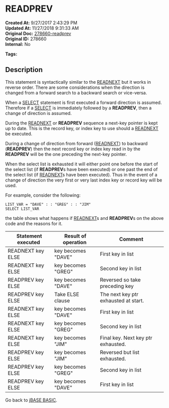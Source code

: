 # READPREV

**Created At:** 9/27/2017 2:43:29 PM  
**Updated At:** 11/27/2018 9:31:33 AM  
**Original Doc:** [278660-readprev](https://docs.jbase.com/36868-jbase-basic/278660-readprev)  
**Original ID:** 278660  
**Internal:** No  

**Tags:**
<badge text='traversing lists' vertical='middle' />

## Description

This statement is syntactically similar to the [READNEXT](./../readnext) but it works in reverse order. There are some considerations when the direction is changed from a forward search to a backward search or vice-versa.

When a [SELECT](./../select) statement is first executed a forward direction is assumed. Therefore if a [SELECT](./../select) is immediately followed by a **READPREV**, then a change of direction is assumed.

During the [READNEXT](./../readnext) or **READPREV** sequence a next-key pointer is kept up to date. This is the record key, or index key to use should a [READNEXT](./../readnext) be executed.

During a change of direction from forward ([READNEXT](./../readnext)) to backward (**READPREV**) then the next record key or index key read in by the **READPREV** will be the one preceding the next-key pointer.

When the select list is exhausted it will either point one before the start of the select list (if **READPREV**s have been executed) or one past the end of the select list (if [READNEXT](./../readnext)s have been executed). Thus in the event of a change of direction the very first or very last index key or record key will be used.

For example, consider the following:

```
LIST_VAR = "DAVE" : : "GREG" : : "JIM"
SELECT LIST_VAR
```



the table shows what happens if [READNEXT](./../readnext)s and **READPREV**s on the above code and the reasons for it.


|  Statement executed<br> |  Result of operation <br> |  Comment<br> |
| --- | --- | --- |
| READNEXT key ELSE<br> | key becomes "DAVE"<br> | First key in list<br> |
| READNEXT key ELSE<br> | key becomes "GREG"<br> | Second key in list<br> |
| READPREV key ELSE<br> | key becomes "DAVE"<br> | Reversed so take preceding key<br> |
| READPREV key ELSE<br> | Take ELSE clause<br> | The next key ptr exhausted at start.<br> |
| READNEXT key ELSE<br> | key becomes "DAVE"<br> | First key in list<br> |
| READNEXT key ELSE<br> | key becomes "GREG"<br> | Second key in list<br> |
| READNEXT key ELSE<br> | key becomes "JIM"<br> | Final key. Next key ptr exhausted.<br> |
| READPREV key ELSE<br> | key becomes "JIM"<br> | Reversed but list exhausted.<br> |
| READPREV key ELSE<br> | key becomes "GREG"<br> | Second key in list<br> |
| READPREV key ELSE<br> | key becomes "DAVE"<br> | First key in list<br> |




Go back to [jBASE BASIC](./../jbase-basic-programmers-reference-guide).
